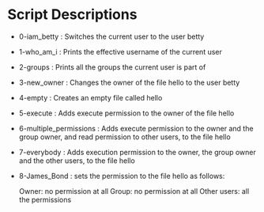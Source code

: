 # Script Descriptions

- 0-iam_betty : Switches the current user to the user betty
- 1-who_am_i :  Prints the effective username of the current user
- 2-groups : Prints all the groups the current user is part of
- 3-new_owner : Changes the owner of the file hello to the user betty
- 4-empty : Creates an empty file called hello
- 5-execute : Adds execute permission to the owner of the file hello
- 6-multiple_permissions : Adds execute permission to the owner and the group owner, and read permission to other users, to the file hello
- 7-everybody : Adds execution permission to the owner, the group owner and the other users, to the file hello
- 8-James_Bond : sets the permission to the file hello as follows:

    Owner: no permission at all
    Group: no permission at all
    Other users: all the permissions